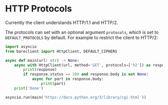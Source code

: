 # HTTP Protocols

Currently the client understands HTTP/1.1 and HTTP/2.

The protocols can set with an optional argument `protocols`, which is set to
`DEFAULT_PROTOCOLS` by default. For example to restrict the client to HTTP/2:

```python
import asyncio
from bareclient import HttpClient, DEFAULT_CIPHERS

async def main(url: str) -> None:
    async with HttpClient(url, method='GET', protocols=['h2']) as response:
        print(response)
        if response.status == 200 and response.body is not None:
            async for part in response.body:
                print(part)
    print('Done')

asyncio.run(main('https://docs.python.org/3/library/cgi.html'))
```
